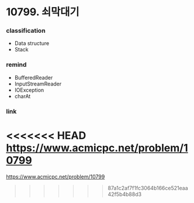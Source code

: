 # 10799. 쇠막대기

### classification
* Data structure
* Stack

### remind
* BufferedReader
* InputStreamReader
* IOException
* charAt

### link
<<<<<<< HEAD
https://www.acmicpc.net/problem/10799
=======
https://www.acmicpc.net/problem/10799

>>>>>>> 87a1c2af7f1fc3064b166ce521eaa42f5b4b88d3

